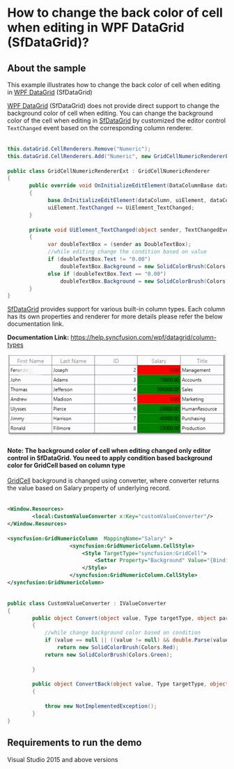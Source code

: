 # How to change the back color of cell when editing in WPF DataGrid (SfDataGrid)?

## About the sample
This example illustrates how to change the back color of cell when editing in [WPF DataGrid](https://www.syncfusion.com/wpf-ui-controls/datagrid) (SfDataGrid)

[WPF DataGrid](https://www.syncfusion.com/wpf-ui-controls/datagrid) (SfDataGrid) does not provide direct support to change the background color of cell when editing. You can change the background color of the cell when editing in [SfDataGrid](https://help.syncfusion.com/cr/wpf/Syncfusion.UI.Xaml.Grid.SfDataGrid.html) by customized the editor control `TextChanged` event based on the corresponding column renderer.

```C#

this.dataGrid.CellRenderers.Remove("Numeric");
this.dataGrid.CellRenderers.Add("Numeric", new GridCellNumericRendererExt());

public class GridCellNumericRendererExt : GridCellNumericRenderer
{
       public override void OnInitializeEditElement(DataColumnBase dataColumn, DoubleTextBox uiElement, object dataContext)
       {
             base.OnInitializeEditElement(dataColumn, uiElement, dataContext);
             uiElement.TextChanged += UiElement_TextChanged;
       }

       private void UiElement_TextChanged(object sender, TextChangedEventArgs e)
       {
             var doubleTextBox = (sender as DoubleTextBox);
             //while editing change the condition based on value
             if (doubleTextBox.Text != "0.00")
                 doubleTextBox.Background = new SolidColorBrush(Colors.Green);
             else if (doubleTextBox.Text == "0.00")
                 doubleTextBox.Background = new SolidColorBrush(Colors.Red);
       }
}

```

[SfDataGrid](https://help.syncfusion.com/cr/wpf/Syncfusion.UI.Xaml.Grid.SfDataGrid.html) provides support for various built-in column types. Each column has its own properties and renderer for more details please refer the below documentation link.

**Documentation Link:** https://help.syncfusion.com/wpf/datagrid/column-types

![Change the background color of cell while editing in SfDataGrid](ChangeBackGroundColorwhenediting.gif)

#### Note: The background color of cell when editing changed only editor control in SfDataGrid. You need to apply condition based background color for GridCell based on column type

[GridCell](https://help.syncfusion.com/cr/wpf/Syncfusion.UI.Xaml.Grid.GridCell.html) background is changed using converter, where converter returns the value based on Salary property of underlying record. 

```XML

<Window.Resources>
        <local:CustomValueConverter x:Key="customValueConverter"/>
</Window.Resources>

<syncfusion:GridNumericColumn  MappingName="Salary" >
                    <syncfusion:GridNumericColumn.CellStyle>
                        <Style TargetType="syncfusion:GridCell">
                            <Setter Property="Background" Value="{Binding Salary, Converter={StaticResource customValueConverter}}" />
                        </Style>
                    </syncfusion:GridNumericColumn.CellStyle>
</syncfusion:GridNumericColumn>

```

```C#

public class CustomValueConverter : IValueConverter
{
        public object Convert(object value, Type targetType, object parameter, System.Globalization.CultureInfo culture)
        {
            //while change background color based on condition
            if (value == null || ((value != null) && double.Parse(value.ToString()) == 0))
                return new SolidColorBrush(Colors.Red);
            return new SolidColorBrush(Colors.Green);

        }

        public object ConvertBack(object value, Type targetType, object parameter, System.Globalization.CultureInfo culture)
        {

            throw new NotImplementedException();
        }
}

```


## Requirements to run the demo
Visual Studio 2015 and above versions


